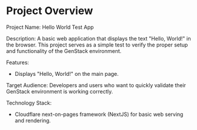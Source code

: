 # Project Overview

Project Name: Hello World Test App

Description: A basic web application that displays the text "Hello, World!" in the browser. This project serves as a simple test to verify the proper setup and functionality of the GenStack environment.

Features:

*   Displays "Hello, World!" on the main page.

Target Audience: Developers and users who want to quickly validate their GenStack environment is working correctly.

Technology Stack:

*   Cloudflare next-on-pages framework (NextJS) for basic web serving and rendering.